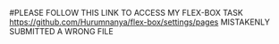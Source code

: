 #PLEASE FOLLOW THIS LINK TO ACCESS MY FLEX-BOX TASK https://github.com/Hurumnanya/flex-box/settings/pages MISTAKENLY SUBMITTED A WRONG FILE
